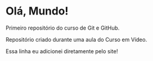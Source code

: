 # Olá, Mundo!
 Primeiro repositório do curso de Git e GitHub.

 Repositório criado durante uma aula do Curso em Vídeo.

 Essa linha eu adicionei diretamente pelo site!
